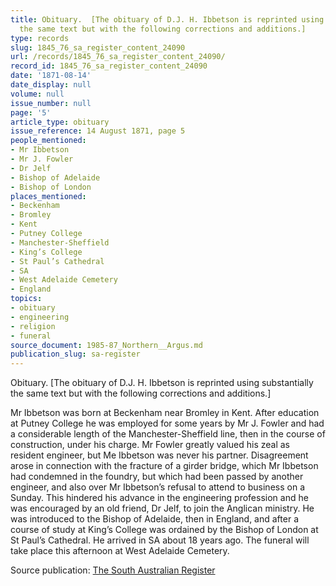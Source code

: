```yaml
---
title: Obituary.  [The obituary of D.J. H. Ibbetson is reprinted using substantially
  the same text but with the following corrections and additions.]
type: records
slug: 1845_76_sa_register_content_24090
url: /records/1845_76_sa_register_content_24090/
record_id: 1845_76_sa_register_content_24090
date: '1871-08-14'
date_display: null
volume: null
issue_number: null
page: '5'
article_type: obituary
issue_reference: 14 August 1871, page 5
people_mentioned:
- Mr Ibbetson
- Mr J. Fowler
- Dr Jelf
- Bishop of Adelaide
- Bishop of London
places_mentioned:
- Beckenham
- Bromley
- Kent
- Putney College
- Manchester-Sheffield
- King’s College
- St Paul’s Cathedral
- SA
- West Adelaide Cemetery
- England
topics:
- obituary
- engineering
- religion
- funeral
source_document: 1985-87_Northern__Argus.md
publication_slug: sa-register
---
```


Obituary.  [The obituary of D.J. H. Ibbetson is reprinted using substantially the same text but with the following corrections and additions.]

Mr Ibbetson was born at Beckenham near Bromley in Kent.  After education at Putney College he was employed for some years by Mr J. Fowler and had a considerable length of the Manchester-Sheffield line, then in the course of construction, under his charge.  Mr Fowler greatly valued his zeal as resident engineer, but Me Ibbetson was never his partner.  Disagreement arose in connection with the fracture of a girder bridge, which Mr Ibbetson had condemned in the foundry, but which had been passed by another engineer, and also over Mr Ibbetson’s refusal to attend to business on a Sunday.  This hindered his advance in the engineering profession and he was encouraged by an old friend, Dr Jelf, to join the Anglican ministry.  He was introduced to the Bishop of Adelaide, then in England, and after a course of study at King’s College was ordained by the Bishop of London at St Paul’s Cathedral.  He arrived in SA about 18 years ago.  The funeral will take place this afternoon at West Adelaide Cemetery.

Source publication: [The South Australian Register](/publications/sa-register/)
